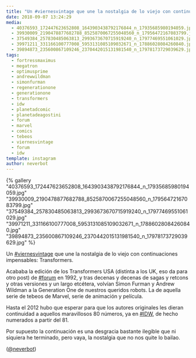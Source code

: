 ```yaml
---
title: "Un #viernesvintage que une la nostalgia de lo viejo con continuaciones impensables: Transformers"
date: 2018-09-07 13:24:29
media: 
  - 40376593_172447623652808_1643903438792176844_n_17935685980194059.jpg
  - 39930009_2190478877682788_8525870067255048560_n_17956472167083799.jpg
  - 37549384_257830485063813_2993673670715919240_n_17977469551061029.jpg
  - 39971211_331166100777008_5953131085109032671_n_17886028084260840.jpg
  - 39894873_235600867109246_2370442015131981540_n_17978173729039629.jpg
tags: 
  - fortressmaximus
  - megatron
  - optimusprime
  - andrewwildman
  - simonfurman
  - regenerationone
  - generationone
  - transformers
  - idw
  - planetadcomic
  - planetadeagostini
  - forum
  - marvel
  - comics
  - tebeos
  - viernesvintage
  - forum
  - idw
template: instagram
author: neverbot
---
```


{% gallery "40376593_172447623652808_1643903438792176844_n_17935685980194059.jpg" "39930009_2190478877682788_8525870067255048560_n_17956472167083799.jpg" "37549384_257830485063813_2993673670715919240_n_17977469551061029.jpg" "39971211_331166100777008_5953131085109032671_n_17886028084260840.jpg" "39894873_235600867109246_2370442015131981540_n_17978173729039629.jpg" %}

Un [#viernesvintage](/etiquetas/viernesvintage) que une la nostalgia de lo viejo con continuaciones impensables: Transformers.

Acababa la edición de los Transformers USA (distinta a los UK, eso da para otro post) de [#forum](/etiquetas/forum) en 1992, y tras decenas y decenas de sagas y retcons y otras versiones y un largo etcétera, volvían Simon Furman y Andrew Wildman a la Generation One de nuestros queridos robots. La de aquella serie de tebeos de Marvel, serie de animación y película.

Hasta el 2012 hubo que esperar para que los autores originales les dieran continuidad a aquellos maravillosos 80 números, ya en [#IDW](/etiquetas/idw), de hecho numerados a partir del 81.

Por supuesto la continuación es una desgracia bastante ilegible que ni siquiera he terminado, pero vaya, la nostalgia que no nos quite lo bailao.

([@neverbot](https://instagram.com/neverbot))
